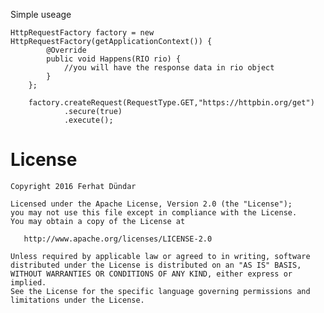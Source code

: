 
Simple useage

    HttpRequestFactory factory = new HttpRequestFactory(getApplicationContext()) {
            @Override
            public void Happens(RIO rio) {
                //you will have the response data in rio object
            }
        };

        factory.createRequest(RequestType.GET,"https://httpbin.org/get")
                .secure(true)
                .execute();





License
=======

    Copyright 2016 Ferhat Dündar

    Licensed under the Apache License, Version 2.0 (the "License");
    you may not use this file except in compliance with the License.
    You may obtain a copy of the License at

       http://www.apache.org/licenses/LICENSE-2.0

    Unless required by applicable law or agreed to in writing, software
    distributed under the License is distributed on an "AS IS" BASIS,
    WITHOUT WARRANTIES OR CONDITIONS OF ANY KIND, either express or implied.
    See the License for the specific language governing permissions and
    limitations under the License.
